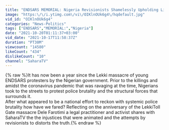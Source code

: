 ```yaml
---
title: "ENDSARS MEMORIAL: Nigeria Revisionists Shamelessly Upholding Lies In Place of Truth -Farotimi"
image: "https:\/\/i.ytimg.com\/vi\/OIKlnOUk6g4\/hqdefault.jpg"
vid_id: "OIKlnOUk6g4"
categories: "News-Politics"
tags: ["ENDSARS","MEMORIAL:","Nigeria"]
date: "2021-10-20T01:11:37+03:00"
vid_date: "2021-10-17T11:58:37Z"
duration: "PT30M"
viewcount: "14580"
likeCount: "434"
dislikeCount: "10"
channel: "SaharaTV"
---
```

{% raw %}It has now been a year since the Lekki massacre of young ENDSARS protesters by the Nigerian government. Prior to the killings and amidst the coronavirus pandemic that was ravaging at the time, Nigerians took to the streets to protest police brutality and the structural forces that surrounds it.<br />After what appeared to be a national effort to reckon with systemic police brutality how have we fared? Reflecting on the anniversary of the LekkiToll Gate massacre Dele Farotimi a legal practitioner and activist shares with SaharaTV the the injustices that were animated and the attempts by revisionists to distorts the truth.{% endraw %}
